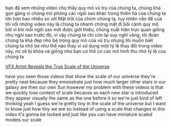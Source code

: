 bạn đã xem những video cho thấy quy mô vũ trụ của chúng ta, chúng khá gọn gàng vì chúng mô phỏng các ngôi sao khác trong thiên hà của chúng ta lớn hơn bao nhiêu so với Mặt trời của chính chúng ta, tuy nhiên vấn đề của tôi với những video này là chúng ta nhanh chóng mất đi bối cảnh quy mô bởi vì khi mỗi ngôi sao mới được giới thiệu, chúng xuất hiện trực quan giống như ngôi sao trước đó, vì vậy chúng ta chỉ còn lại suy nghĩ vâng, tôi đoán chúng ta khá đẹp nhỏ bé trong quy mô của vũ trụ nhưng tôi muốn biết chúng ta nhỏ bé như thế nào thay vì sử dụng một tỷ lệ thay đổi trong video này, nó sẽ bị khóa và giống như bạn có thể có các mô hình thu nhỏ tỷ lệ của chúng ta

[VFX Artist Reveals the True Scale of the Universe](https://www.youtube.com/watch?v=GCTuirkcRwo)

have you seen those videos that show the scale of our universe they're pretty neat because they emonstrate just how much larger other stars in our galaxy are then our own Sun however my problem with these videos is that we quickly lose context of scale because as each new star is introduced they appear visually the same as the one before it so we're just kind of left thinking yeah I guess we're pretty tiny in the scale of the universe but I want to know just how tiny we are so instead of using a scale that changes in this video it's gonna be locked and just like you can have miniature scaled models our scale
